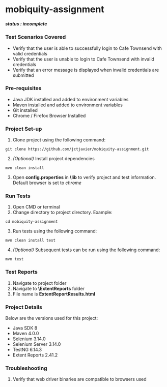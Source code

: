 # mobiquity-assignment
##### status : *incomplete*
### Test Scenarios Covered
- Verify that the user is able to successfully login to Cafe Townsend with valid credentials
- Verify that the user is unable to login to Cafe Townsend with invalid credentials
- Verify that an error message is displayed when invalid credentials are submitted

### Pre-requisites
- Java JDK installed and added to environment variables
- Maven installed and added to environment variables
- Git installed
- Chrome / Firefox Browser Installed

### Project Set-up
1. Clone project using the following command: 
```
git clone https://github.com/jctjavier/mobiquity-assignment.git
```

2. _(Optional)_ Install project dependencies
```
mvn clean install
```

3. Open **config.properties** in **\lib** to verify project and test information. Default browser is set to *chrome*

### Run Tests
1. Open CMD or terminal
2. Change directory to project directory.
Example:
```
cd mobiquity-assignment
```

3. Run tests using the following command:
```
mvn clean install test
```

4. _(Optional)_ Subsequent tests can be run using the following command:
```
mvn test
```

### Test Reports
1. Navigate to project folder
2. Navigate to **\ExtentReports** folder
3. File name is **ExtentReportResults.html**

### Project Details
Below are the versions used for this project:
* Java SDK 8
* Maven 4.0.0
* Selenium 3.14.0
* Selenium Server 3.14.0 
* TestNG 6.14.3
* Extent Reports 2.41.2

### Troubleshooting
1. Verify that web driver binaries are compatible to browsers used


